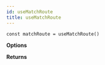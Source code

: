 ```yaml
---
id: useMatchRoute
title: useMatchRoute
---
```


```tsx
const matchRoute = useMatchRoute()
```

**Options**

**Returns**

